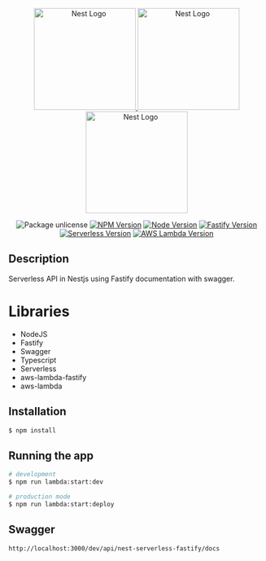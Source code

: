 <p align="center">
  <a href="http://nestjs.com/" target="blank">
    <img src="https://nestjs.com/img/logo-small.svg" width="200" alt="Nest Logo" />
  </a>
  <a href="http://nestjs.com/" target="blank">
    <img src="https://github.com/lurickardo/nest-serverless-fastify/assets/34722198/6306b1e6-33bf-4205-94aa-fad0bcf712e1" width="200" alt="Nest Logo" />
  </a>
  <a href="http://nestjs.com/" target="blank">
    <img src="https://github.com/lurickardo/nest-serverless-fastify/assets/34722198/7bb6c03f-3926-4870-bb0a-095bda17c059" width="200" alt="Nest Logo" />
  </a>
</p>

[circleci-image]: https://img.shields.io/circleci/build/github/nestjs/nest/master?token=abc123def456
[circleci-url]: https://circleci.com/gh/nestjs/nest

  <p align="center"></p>
    <p align="center">
      <a><img src="https://img.shields.io/badge/license-UNLICENSED-green" alt="Package unlicense" /></a>
      <a href="https://www.npmjs.com" target="_blank"><img src="https://img.shields.io/badge/npm-v9.5.1-green?logo=npm" alt="NPM Version" /></a>
      <a href="https://nodejs.org/en" target="_blank"><img src="https://img.shields.io/badge/node-v18.16-green?logo=nodedotjs" alt="Node Version"></a>
      <a href="https://fastify.dev" target="_blank"><img src="https://img.shields.io/badge/fastify-v4.18-green?logo=fastify" alt="Fastify Version"></a>
      <a href="https://www.serverless.com" target="_blank"><img src="https://img.shields.io/badge/serverless-v3.34-green?logo=serverless" alt="Serverless Version"></a>
      <a href="https://www.serverless.com" target="_blank"><img src="https://img.shields.io/badge/aws_lambda-v1.0.7-green?logo=awslambda" alt="AWS Lambda Version"></a>
    </p>
    
## Description

Serverless API in Nestjs using Fastify documentation with swagger.

# Libraries
- NodeJS
- Fastify
- Swagger
- Typescript
- Serverless
- aws-lambda-fastify
- aws-lambda
  
## Installation

```bash
$ npm install
```

## Running the app

```bash
# development
$ npm run lambda:start:dev

# production mode
$ npm run lambda:start:deploy
```

## Swagger

`
http://localhost:3000/dev/api/nest-serverless-fastify/docs
`